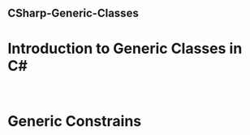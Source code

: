 ## CSharp-Generic-Classes

 # Introduction to Generic Classes in C#
 
 <br />
 
 # Generic Constrains
 
